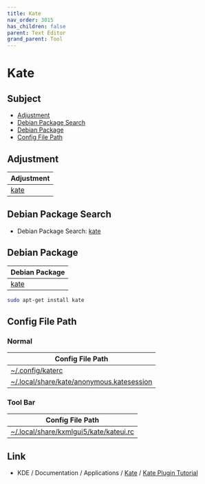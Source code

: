 ```yaml
---
title: Kate
nav_order: 3015
has_children: false
parent: Text Editor
grand_parent: Tool
---
```



# Kate


## Subject

* [Adjustment](#adjustment)
* [Debian Package Search](#debian-package-search)
* [Debian Package](#debian-package)
* [Config File Path](#config-file-path)


## Adjustment

| Adjustment |
| --- |
| [kate](https://github.com/samwhelp/debian-adjustment/tree/main/prototype/main/tool-config/part/kate) |


## Debian Package Search

* Debian Package Search: [kate](https://packages.debian.org/search?searchon=names&keywords=kate)


## Debian Package

| Debian Package |
| --- |
| [kate](https://packages.debian.org/stable/kate) |

``` sh
sudo apt-get install kate
```


## Config File Path


### Normal

| Config File Path |
| --- |
| [~/.config/katerc](https://github.com/samwhelp/debian-adjustment/blob/main/prototype/tool/kate/asset/overlay/etc/skel/.config/katerc) |
| [~/.local/share/kate/anonymous.katesession](https://github.com/samwhelp/debian-adjustment/blob/main/prototype/tool/kate/asset/overlay/etc/skel/.local/share/kate/anonymous.katesession) |


### Tool Bar

| Config File Path |
| --- |
| [~/.local/share/kxmlgui5/kate/kateui.rc](https://github.com/samwhelp/debian-adjustment/blob/main/prototype/tool/kate/asset/overlay/etc/skel/.local/share/kxmlgui5/kate/kateui.rc) |


## Link

* KDE / Documentation / Applications / [Kate](https://develop.kde.org/docs/apps/kate/) / [Kate Plugin Tutorial](https://develop.kde.org/docs/apps/kate/plugin/)
